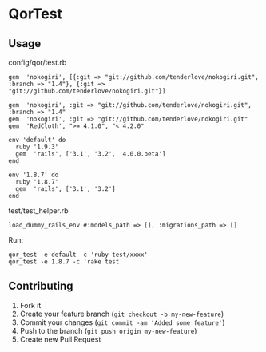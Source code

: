 # QorTest

## Usage

  config/qor/test.rb

    gem  'nokogiri', [{:git => "git://github.com/tenderlove/nokogiri.git", :branch => "1.4"}, {:git => "git://github.com/tenderlove/nokogiri.git"}]

    gem  'nokogiri', :git => "git://github.com/tenderlove/nokogiri.git", :branch => "1.4"
    gem  'nokogiri', :git => "git://github.com/tenderlove/nokogiri.git"
    gem  'RedCloth', ">= 4.1.0", "< 4.2.0"

    env 'default' do
      ruby '1.9.3'
      gem  'rails', ['3.1', '3.2', '4.0.0.beta']
    end

    env '1.8.7' do
      ruby '1.8.7'
      gem  'rails', ['3.1', '3.2']
    end

  test/test_helper.rb

    load_dummy_rails_env #:models_path => [], :migrations_path => []


  Run:

    qor_test -e default -c 'ruby test/xxxx'
    qor_test -e 1.8.7 -c 'rake test'

## Contributing

1. Fork it
2. Create your feature branch (`git checkout -b my-new-feature`)
3. Commit your changes (`git commit -am 'Added some feature'`)
4. Push to the branch (`git push origin my-new-feature`)
5. Create new Pull Request
